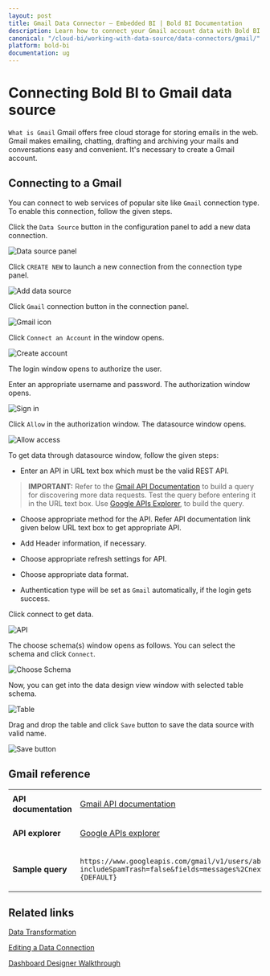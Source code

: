 ```yaml
---
layout: post
title: Gmail Data Connector – Embedded BI | Bold BI Documentation
description: Learn how to connect your Gmail account data with Bold BI Embedded dashboard editor and create data source.
canonical: "/cloud-bi/working-with-data-source/data-connectors/gmail/"
platform: bold-bi
documentation: ug
---
```

   
# Connecting Bold BI to Gmail data source

  `What is Gmail` Gmail offers free cloud storage for storing emails in the web. Gmail makes emailing, chatting, drafting and archiving your mails and conversations easy and convenient. It's necessary to create a Gmail account.

## Connecting to a Gmail 

   You can connect to web services of popular site like `Gmail` connection type. To enable this connection, follow the given steps.

   Click the `Data Source` button in the configuration panel to add a new data connection.
   
   ![Data source panel](/static/assets/embedded/working-with-datasource/data-connectors/images/common/DataSourcesIcon.png)
   
   Click `CREATE NEW` to launch a new connection from the connection type panel. 
   
   ![Add data source](/static/assets/embedded/working-with-datasource/data-connectors/images/common/datasourcebutton.png)

   Click `Gmail` connection button in the connection panel. 

   ![Gmail icon](/static/assets/embedded/working-with-datasource/data-connectors/images/gmail/gmailicon.png)

   Click `Connect an Account` in the window opens.

   ![Create account](/static/assets/embedded/working-with-datasource/data-connectors/images/gmail/createaccount_gmail.png)
   
   The login window opens to authorize the user.
   
   Enter an appropriate username and password. The authorization window opens.

   ![Sign in](/static/assets/embedded/working-with-datasource/data-connectors/images/gmail/gmail.png)

   Click `Allow` in the authorization window. The datasource window opens.

   ![Allow access](/static/assets/embedded/working-with-datasource/data-connectors/images/gmail/allowbuttongmail.png)

   To get data through datasource window, follow the given steps:

   * Enter an API in URL text box which must be the valid REST API.

> **IMPORTANT:** Refer to the [Gmail API Documentation](https://developers.google.com/gmail/api/) to build a query for discovering more data requests. Test the query before entering it in the URL text box. Use [Google APIs Explorer](https://developers.google.com/apis-explorer/#p/gmail/v1//), to build the query.

   * Choose appropriate method for the API. Refer API documentation link given below URL text box to get appropriate API.

   * Add Header information, if necessary.

   * Choose appropriate refresh settings for API.

   * Choose appropriate data format.

   * Authentication type will be set as `Gmail` automatically, if the login gets success.

   Click connect to get data.
   
   ![API](/static/assets/embedded/working-with-datasource/data-connectors/images/gmail/gmailweb.png)

   The choose schema(s) window opens as follows. You can select the schema and click `Connect`.
   
   ![Choose Schema](/static/assets/embedded/working-with-datasource/data-connectors/images/gmail/schemawindow.png)

   Now, you can get into the data design view window with selected table schema.

   ![Table](/static/assets/embedded/working-with-datasource/data-connectors/images/gmail/dataview.png)

   Drag and drop the table and click `Save` button to save the data source with valid name.

   ![Save button](/static/assets/embedded/working-with-datasource/data-connectors/images/gmail/save.png)


## Gmail reference

<table>
<tr>
<td><b>API documentation</b></td>
<td>

[Gmail API documentation](https://developers.google.com/gmail/api/)

</td>
</tr>
<tr>
<td><b>API explorer</b></td>
<td>

[Google APIs explorer](https://developers.google.com/apis-explorer/#p/gmail/v1//)

</td>
</tr>
<tr><td><b>Sample query</b></td>
<td>

`https://www.googleapis.com/gmail/v1/users/abc4052%40gmail.com/messages?includeSpamTrash=false&fields=messages%2CnextPageToken%2CresultSizeEstimate&key={DEFAULT}`

</td>
</tr>
</table>

## Related links
[Data Transformation](/embedded-bi/working-with-data-source/transforming-data/joining-table/)

[Editing a Data Connection](/embedded-bi/working-with-data-source/editing-a-data-connection/)   

[Dashboard Designer Walkthrough](/embedded-bi/getting-started/bold-bi-walk-through/)

   











  
































